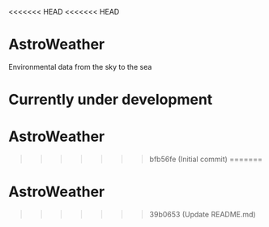 <<<<<<< HEAD
<<<<<<< HEAD
# AstroWeather
Environmental data from the sky to the sea

Currently under development
=======
# AstroWeather
>>>>>>> bfb56fe (Initial commit)
=======
# AstroWeather
>>>>>>> 39b0653 (Update README.md)
